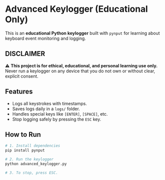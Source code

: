 # Advanced Keylogger (Educational Only)

This is an **educational Python keylogger** built with `pynput` for learning about keyboard event monitoring and logging.


##  DISCLAIMER
⚠️ **This project is for ethical, educational, and personal learning use only.**  
Never run a keylogger on any device that you do not own or without clear, explicit consent.


##  Features
- Logs all keystrokes with timestamps.
- Saves logs daily in a `logs/` folder.
- Handles special keys like `[ENTER]`, `[SPACE]`, etc.
- Stop logging safely by pressing the `ESC` key.


##  How to Run

```bash
# 1. Install dependencies
pip install pynput

# 2. Run the keylogger
python advanced_keylogger.py

# 3. To stop, press ESC.
